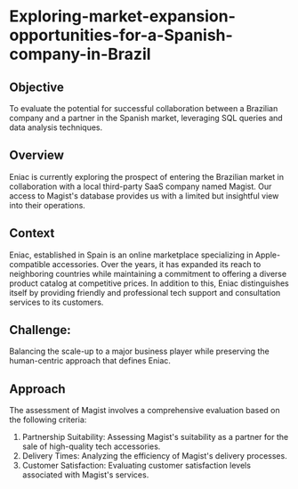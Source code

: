 # Exploring-market-expansion-opportunities-for-a-Spanish-company-in-Brazil

## Objective
To evaluate the potential for successful collaboration between a Brazilian company and a partner in the Spanish market, leveraging SQL queries and data analysis techniques.

## Overview
Eniac is currently exploring the prospect of entering the Brazilian market in collaboration with a local third-party SaaS company named Magist. Our access to Magist's database provides us with a limited but insightful view into their operations.

## Context
Eniac, established in Spain is an online marketplace specializing in Apple-compatible accessories. Over the years, it has expanded its reach to neighboring countries while maintaining a commitment to offering a diverse product catalog at competitive prices. In addition to this, Eniac distinguishes itself by providing friendly and professional tech support and consultation services to its customers.

## Challenge:

Balancing the scale-up to a major business player while preserving the human-centric approach that defines Eniac.

## Approach

The assessment of Magist involves a comprehensive evaluation based on the following criteria:

1) Partnership Suitability: Assessing Magist's suitability as a partner for the sale of high-quality tech accessories.
2) Delivery Times: Analyzing the efficiency of Magist's delivery processes.
3) Customer Satisfaction: Evaluating customer satisfaction levels associated with Magist's services.


